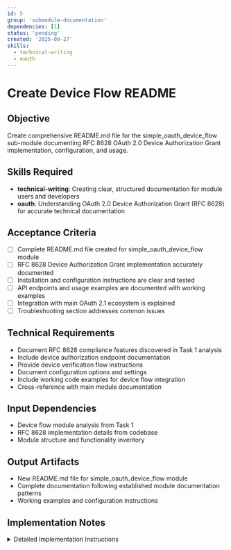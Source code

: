 ```yaml
---
id: 5
group: 'submodule-documentation'
dependencies: [1]
status: 'pending'
created: '2025-09-27'
skills:
  - technical-writing
  - oauth
---
```


# Create Device Flow README

## Objective

Create comprehensive README.md file for the simple_oauth_device_flow sub-module documenting RFC 8628 OAuth 2.0 Device Authorization Grant implementation, configuration, and usage.

## Skills Required

- **technical-writing**: Creating clear, structured documentation for module users and developers
- **oauth**: Understanding OAuth 2.0 Device Authorization Grant (RFC 8628) for accurate technical documentation

## Acceptance Criteria

- [ ] Complete README.md file created for simple_oauth_device_flow module
- [ ] RFC 8628 Device Authorization Grant implementation accurately documented
- [ ] Installation and configuration instructions are clear and tested
- [ ] API endpoints and usage examples are documented with working examples
- [ ] Integration with main OAuth 2.1 ecosystem is explained
- [ ] Troubleshooting section addresses common issues

## Technical Requirements

- Document RFC 8628 compliance features discovered in Task 1 analysis
- Include device authorization endpoint documentation
- Provide device verification flow instructions
- Document configuration options and settings
- Include working code examples for device flow integration
- Cross-reference with main module documentation

## Input Dependencies

- Device flow module analysis from Task 1
- RFC 8628 implementation details from codebase
- Module structure and functionality inventory

## Output Artifacts

- New README.md file for simple_oauth_device_flow module
- Complete documentation following established module documentation patterns
- Working examples and configuration instructions

## Implementation Notes

<details>
<summary>Detailed Implementation Instructions</summary>

**README Structure for Device Flow Module:**

1. **Module Overview**:
   - RFC 8628 compliance description
   - Device Authorization Grant explanation
   - Use cases (IoT devices, smart TVs, etc.)

2. **Installation and Setup**:
   - Dependencies and requirements
   - Installation via composer and drush
   - Basic configuration steps

3. **Configuration**:
   - Settings form documentation
   - Available configuration options
   - Security considerations

4. **API Endpoints** (based on Task 1 analysis):
   - Device authorization endpoint
   - Device verification endpoints
   - Request/response examples

5. **Usage Examples**:
   - Device flow integration examples
   - Code samples for common scenarios
   - User verification process

6. **Integration**:
   - How it works with main OAuth 2.1 module
   - Relationship to other sub-modules
   - Compliance dashboard integration

**Documentation Standards**:

- Follow the same structure as other sub-module READMEs
- Include practical examples and code snippets
- Provide clear configuration instructions
- Reference relevant OAuth RFCs

**Content Sources** (from Task 1):

- Module routing and controller analysis
- Service class documentation
- Configuration form analysis
- Entity and repository structure

**Quality Validation**:

- Ensure all documented features exist in codebase
- Test configuration instructions
- Verify example code works
- Cross-reference with OAuth 2.1 compliance

</details>
